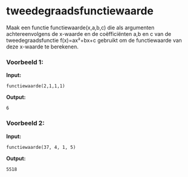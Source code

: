 # tweedegraadsfunctiewaarde

Maak een functie functiewaarde(x,a,b,c) die als argumenten achtereenvolgens de x-waarde en de coëfficiënten a,b en c van de tweedegraadsfunctie f(x)=ax²+bx+c gebruikt om de functiewaarde van deze x-waarde te berekenen. 



### Voorbeeld 1:

**Input:**
	
	functiewaarde(2,1,1,1)

**Output:**
	
	6



### Voorbeeld 2:

**Input:**
	
	functiewaarde(37, 4, 1, 5)

**Output:**
	
	5518
